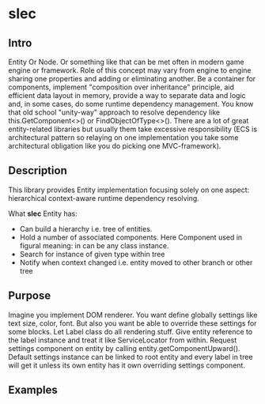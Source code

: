 # slec

## Intro
Entity Or Node. Or something like that can be met often in modern game engine or framework. Role of this concept may vary from engine to engine sharing one properties and adding or eliminating another. Be a container for components, implement "composition over inheritance" principle, aid efficient data layout in memory, provide a way to separate data and logic and, in some cases, do some runtime dependency management. You know that old school "unity-way" approach to resolve dependency like this.GetComponent<>() or FindObjectOfType<>().
There are a lot of great entity-related libraries but usually them take excessive responsibility (ECS is architectural pattern so relaying on one implementation you take some architectural obligation  like you do picking one MVC-framework).

## Description

This library provides Entity implementation focusing solely on one aspect: hierarchical  context-aware runtime dependency resolving.

What **slec** Entity has:
* Can build a hierarchy i.e. tree of entities.
* Hold a number of associated components. Here Component used in figural meaning: in can be any class instance.
* Search for instance of given type within tree
* Notify when context changed i.e. entity moved to other branch or other tree

## Purpose

Imagine you implement DOM renderer. You want define globally settings like text size, color, font. But also you want be able to override these settings for some blocks.
Let Label class do all rendering stuff. Give entity reference to the label instance and treat it like ServiceLocator from within. Request settings component on entity by calling entity.getComponentUpward<TextSize>(). Default settings instance can be linked to root entity and every label in tree will get it unless its own entity has it own overriding settings component.

## Examples



